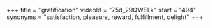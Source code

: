 +++
title = "gratification"
videoId = "75d_29QWELk"
start = "494"
synonyms = "satisfaction, pleasure, reward, fulfillment, delight"
+++

